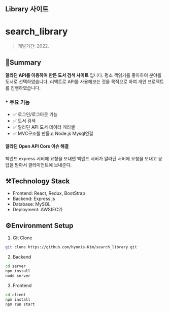 ## Library 사이트

# search_library

> 개발기간: 2022.

## 📝Summary

**알라딘 API를 이용하여 만든 도서 검색 사이트** 입니다. 평소 책읽기를 좋아하여 분야를 도서로 선택하였습니다. 리액트로 API를 사용해보는 것을 목적으로 하여 개인 프로젝트를 진행하였습니다.

### \* 주요 기능

- ✅ 로그인/로그아웃 기능
- ✅ 도서 검색
- ✅ 알라딘 API 도서 데이터 캐러셀
- ✅ MVC구조를 만들고 Node.js Mysql연결

#### 알라딘 Open API Cors 이슈 해결

백엔드 express 서버에 요청을 보내면 백엔드 서버가 알라딘 서버에 요청을 보내고 응답을 받아서 클라이언트에 보내준다.

## ⚒️Technology Stack

- Frontend: React, Redux, BootStrap
- Backend: Express.js
- Database: MySQL
- Deployment: AWS(EC2)

## ⚙️Environment Setup

1. Git Clone

```bash
git clone https://github.com/hyonie-Kim/search_library.git

```

2. Backend

```bash
cd server
npm install
node server
```

3. Frontend

```bash
cd client
npm install
npm run start
```
